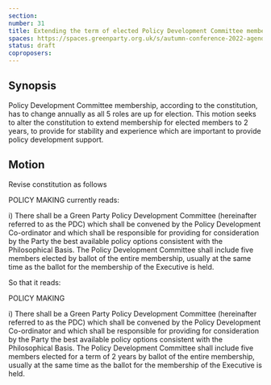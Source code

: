 ```yaml
---
section:
number: 31
title: Extending the term of elected Policy Development Committee membership
spaces: https://spaces.greenparty.org.uk/s/autumn-conference-2022-agenda-forum/?contentId=101762
status: draft
coproposers:
---
```

## Synopsis
Policy Development Committee membership, according to the constitution, has to change annually as all 5 roles are up for election. This motion seeks to alter the constitution to extend membership for elected members to 2 years, to provide for stability and experience which are important to provide policy development support.

## Motion
Revise constitution as follows

POLICY MAKING currently reads:

i) There shall be a Green Party Policy Development Committee (hereinafter referred to as the PDC) which shall be convened by the Policy Development Co-ordinator and which shall be responsible for providing for consideration by the Party the best available policy options consistent with the Philosophical Basis. The Policy Development Committee shall include five members elected by ballot of the entire membership, usually at the same time as the ballot for the membership of the Executive is held.

So that it reads:

POLICY MAKING

i) There shall be a Green Party Policy Development Committee (hereinafter referred to as the PDC) which shall be convened by the Policy Development Co-ordinator and which shall be responsible for providing for consideration by the Party the best available policy options consistent with the Philosophical Basis. The Policy Development Committee shall include five members elected for a term of 2 years by ballot of the entire membership, usually at the same time as the ballot for the membership of the Executive is held.
